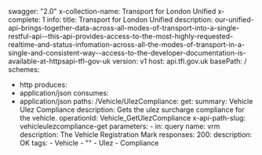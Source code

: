 swagger: "2.0"
x-collection-name: Transport for London Unified
x-complete: 1
info:
  title: Transport for London Unified
  description: our-unified-api-brings-together-data-across-all-modes-of-transport-into-a-single-restful-api--this-api-provides-access-to-the-most-highly-requested-realtime-and-status-infomation-across-all-the-modes-of-transport-in-a-single-and-consistent-way--access-to-the-developer-documentation-is-available-at-httpsapi-tfl-gov-uk
  version: v1
host: api.tfl.gov.uk
basePath: /
schemes:
- http
produces:
- application/json
consumes:
- application/json
paths:
  /Vehicle/UlezCompliance:
    get:
      summary: Vehicle  Ulez Compliance
      description: Gets the ulez surcharge compliance for the vehicle.
      operationId: Vehicle_GetUlezCompliance
      x-api-path-slug: vehicleulezcompliance-get
      parameters:
      - in: query
        name: vrm
        description: The Vehicle Registration Mark
      responses:
        200:
          description: OK
      tags:
      - Vehicle
      - ""
      - Ulez
      - Compliance